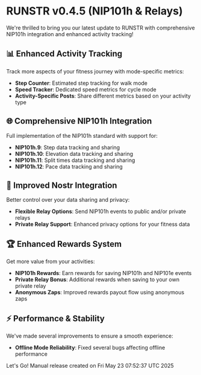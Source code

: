# RUNSTR v0.4.5 (NIP101h & Relays)

We're thrilled to bring you our latest update to RUNSTR with comprehensive NIP101h integration and enhanced activity tracking!

## 📊 Enhanced Activity Tracking

Track more aspects of your fitness journey with mode-specific metrics:

- **Step Counter**: Estimated step tracking for walk mode
- **Speed Tracker**: Dedicated speed metrics for cycle mode
- **Activity-Specific Posts**: Share different metrics based on your activity type

## 🌐 Comprehensive NIP101h Integration

Full implementation of the NIP101h standard with support for:

- **NIP101h.9**: Step data tracking and sharing
- **NIP101h.10**: Elevation data tracking and sharing
- **NIP101h.11**: Split times data tracking and sharing
- **NIP101h.12**: Pace data tracking and sharing

## 🔄 Improved Nostr Integration

Better control over your data sharing and privacy:

- **Flexible Relay Options**: Send NIP101h events to public and/or private relays
- **Private Relay Support**: Enhanced privacy options for your fitness data

## 🏆 Enhanced Rewards System

Get more value from your activities:

- **NIP101h Rewards**: Earn rewards for saving NIP101h and NIP101e events
- **Private Relay Bonus**: Additional rewards when saving to your own private relay
- **Anonymous Zaps**: Improved rewards payout flow using anonymous zaps

## ⚡ Performance & Stability

We've made several improvements to ensure a smooth experience:

- **Offline Mode Reliability**: Fixed several bugs affecting offline performance

Let's Go!
Manual release created on Fri May 23 07:52:37 UTC 2025
